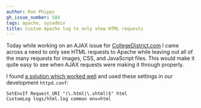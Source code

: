```yaml
---
author: Ron Phipps
gh_issue_number: 584
tags: apache, sysadmin
title: Custom Apache log to only show HTML requests
---
```


Today while working on an AJAX issue for [CollegeDistrict.com](https://www.collegedistrict.com) I came across a need to only see HTML requests to Apache while leaving out all of the many requests for images, CSS, and JavaScript files. This would make it quite easy to see when AJAX requests were making it through properly.

I found [a solution which worked well](https://web.archive.org/web/20120428121948/https://www.serverwatch.com/tutorials/article.php/10825_3376671_2/Advanced-Logging-Techniques-With-Apache.htm) and used these settings in our development `httpd.conf`:

```nohighlight
SetEnvIf Request_URI "(\.html|\.shtml)$" html
CustomLog logs/html.log common env=html
```
